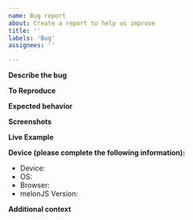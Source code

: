 ```yaml
---
name: Bug report
about: Create a report to help us improve
title: ''
labels: 'Bug'
assignees: ''

---
```

<!-- Note: anything between these symbols will be removed automatically -->

**Describe the bug**
<!-- A clear and concise description of what the bug is. -->

**To Reproduce**
<!-- Steps to reproduce the behavior:
1. Go to '...'
2. Click on '....'
3. Scroll down to '....'
4. See error -->

**Expected behavior**
<!-- A clear and concise description of what you expected to happen. -->

**Screenshots**
<!-- If applicable, add screenshots to help explain your problem. -->

**Live Example**
<!-- please do provide a live example using either of the below melonjs sandbox example :
  * [codepen.io](https://codepen.io/obiot/pen/zYWeOjj)
  * [jsfiddle](https://jsfiddle.net/obiot/4o9f02tc/6/)-->

**Device (please complete the following information):**
 - Device: <!--[e.g. iPhone6, Macbook, etc]-->
 - OS: <!--[e.g. iOS]-->
 - Browser: <!--[e.g. chrome, safari]-->
 - melonJS Version: <!--[e.g. 13.1]-->

**Additional context**
<!-- Add any other context about the problem here. -->
